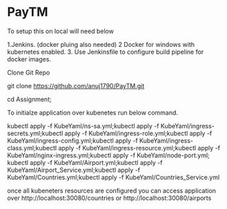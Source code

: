 # PayTM


To setup this on local will need below 

1.Jenkins. (docker pluing also needed)
2 Docker for windows with kubernetes enabled.
3. Use Jenkinsfile to configure build pipeline for docker images.

Clone Git Repo

git clone https://github.com/anuj1790/PayTM.git

cd Assignment;

To initialze application over kubenetes run below command.

kubectl apply -f KubeYaml/ns-sa.yml;kubectl apply -f KubeYaml/ingress-secrets.yml;kubectl apply -f KubeYaml/ingress-role.yml;kubectl apply -f KubeYaml/ingress-config.yml;kubectl apply -f KubeYaml/ingress-class.yml;kubectl apply -f KubeYaml/ingress-resource.yml;kubectl apply -f KubeYaml/nginx-ingress.yml;kubectl apply -f KubeYaml/node-port.yml; kubectl apply -f KubeYaml/Airport.yml;kubectl apply -f KubeYaml/Airport_Service.yml;kubectl apply -f KubeYaml/Countries.yml;kubectl apply -f KubeYaml/Countries_Service.yml

once all kubeneters resources are configured you can access application over 
http://localhost:30080/countries or http://localhost:30080/airports

